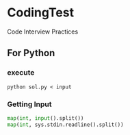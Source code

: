 # CodingTest
Code Interview Practices

## For Python
### execute
```
python sol.py < input
```

### Getting Input
```python
map(int, input().split())
map(int, sys.stdin.readline().split())
```
